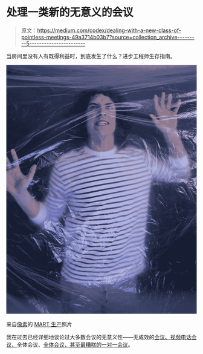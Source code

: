 # 处理一类新的无意义的会议

> 原文：<https://medium.com/codex/dealing-with-a-new-class-of-pointless-meetings-49a3714b03b7?source=collection_archive---------5----------------------->

当房间里没有人有既得利益时，到底发生了什么？进步工程师生存指南。

![](img/f02cb26e0c031e2d4ddccc9c9f78920c.png)

来自[像素](https://www.pexels.com/photo/man-trying-to-get-out-7767688/)的 [MART 生产](https://www.pexels.com/@mart-production/)照片

我在过去已经详细地谈论过大多数会议的无意义性——无成效的[会议、](/geekculture/when-meetings-go-bad-fe9922e94ed1)[视频电话会议、](/codex/video-calls-101-for-progressive-engineers-742be0275bb6)全体会议、[全体会议、甚至最糟糕的](/codex/all-hands-meetings-a-survival-guide-a8bce5cf338c)[一对一会议](/codex/whats-the-story-with-1-1-meetings-9ec6b1949f47)。